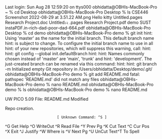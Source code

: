 Last login: Sun Aug 28 12:59:20 on ttys000
obhidatta@OBHIs-MacBook-Pro ~ % cd Desktop 
obhidatta@OBHIs-MacBook-Pro Desktop % ls
CSE446					Screenshot 2022-08-29 at 3.51.22 AM.png
Hello kitty				Untitled.pages
Research Project.doc			Untitled১২ .pages
Research Project.pdf			demo
SUST					instaPDF.in-rich-dad-poor-dad-664.pdf
obhidatta@OBHIs-MacBook-Pro Desktop % cd demo 
obhidatta@OBHIs-MacBook-Pro demo % git init
hint: Using 'master' as the name for the initial branch. This default branch name
hint: is subject to change. To configure the initial branch name to use in all
hint: of your new repositories, which will suppress this warning, call:
hint: 
hint: 	git config --global init.defaultBranch <name>
hint: 
hint: Names commonly chosen instead of 'master' are 'main', 'trunk' and
hint: 'development'. The just-created branch can be renamed via this command:
hint: 
hint: 	git branch -m <name>
Initialized empty Git repository in /Users/obhidatta/Desktop/demo/.git/
obhidatta@OBHIs-MacBook-Pro demo % git add README.md
fatal: pathspec 'README.md' did not match any files
obhidatta@OBHIs-MacBook-Pro demo % nano README.md
obhidatta@OBHIs-MacBook-Pro demo % ls
obhidatta@OBHIs-MacBook-Pro demo % nano README.md 

  UW PICO 5.09                    File: README.md                     Modified  

Repo creation.


















                            [ Unknown Command: ^S ]                             
^G Get Help  ^O WriteOut  ^R Read File ^Y Prev Pg   ^K Cut Text  ^C Cur Pos   
^X Exit      ^J Justify   ^W Where is  ^V Next Pg   ^U UnCut Text^T To Spell  
